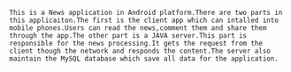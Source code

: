     This is a News application in Android platform.There are two parts in this applicaiton.The first is the client app which can intalled into mobile phones.Users can read the news,comment them and share them through the app.The other part is a JAVA server.This part is responsible for the news processing.It gets the request from the client though the network and responds the content.The server also maintain the MySQL database which save all data for the application.